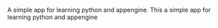 A simple app for learning python and appengine. This a simple app for learning python and appengine

